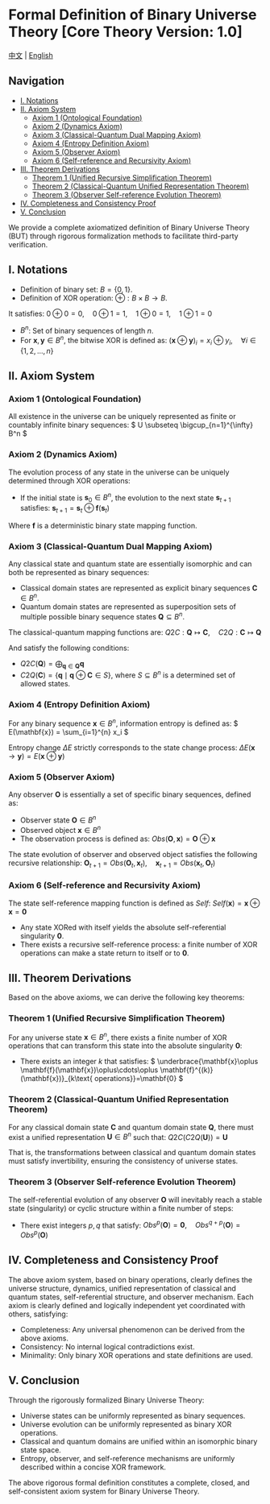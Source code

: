 # Formal Definition of Binary Universe Theory [Core Theory Version: 1.0]

[中文](formal_theory_binary_core.md) | [English](formal_theory_binary_core_en.md)

## Navigation

- [I. Notations](#i-notations)
- [II. Axiom System](#ii-axiom-system)
  - [Axiom 1 (Ontological Foundation)](#axiom-1-ontological-foundation)
  - [Axiom 2 (Dynamics Axiom)](#axiom-2-dynamics-axiom)
  - [Axiom 3 (Classical-Quantum Dual Mapping Axiom)](#axiom-3-classical-quantum-dual-mapping-axiom)
  - [Axiom 4 (Entropy Definition Axiom)](#axiom-4-entropy-definition-axiom)
  - [Axiom 5 (Observer Axiom)](#axiom-5-observer-axiom)
  - [Axiom 6 (Self-reference and Recursivity Axiom)](#axiom-6-self-reference-and-recursivity-axiom)
- [III. Theorem Derivations](#iii-theorem-derivations)
  - [Theorem 1 (Unified Recursive Simplification Theorem)](#theorem-1-unified-recursive-simplification-theorem)
  - [Theorem 2 (Classical-Quantum Unified Representation Theorem)](#theorem-2-classical-quantum-unified-representation-theorem)
  - [Theorem 3 (Observer Self-reference Evolution Theorem)](#theorem-3-observer-self-reference-evolution-theorem)
- [IV. Completeness and Consistency Proof](#iv-completeness-and-consistency-proof)
- [V. Conclusion](#v-conclusion)

We provide a complete axiomatized definition of Binary Universe Theory (BUT) through rigorous formalization methods to facilitate third-party verification.

## I. Notations

- Definition of binary set: $`B = \{0, 1\}`$.
- Definition of XOR operation: $`\oplus: B \times B \rightarrow B`$.

It satisfies:
$`
0 \oplus 0 = 0,\quad 0 \oplus 1 = 1,\quad 1 \oplus 0 = 1,\quad 1 \oplus 1 = 0
`$

- $`B^n`$: Set of binary sequences of length $`n`$.
- For $`\mathbf{x}, \mathbf{y} \in B^n`$, the bitwise XOR is defined as:
$`
(\mathbf{x}\oplus\mathbf{y})_i = x_i \oplus y_i,\quad \forall i \in \{1,2,...,n\}
`$

## II. Axiom System

### Axiom 1 (Ontological Foundation)

All existence in the universe can be uniquely represented as finite or countably infinite binary sequences:
$`
U \subseteq \bigcup_{n=1}^{\infty} B^n
`$

### Axiom 2 (Dynamics Axiom)

The evolution process of any state in the universe can be uniquely determined through XOR operations:
- If the initial state is $`\mathbf{s}_0 \in B^n`$, the evolution to the next state $`\mathbf{s}_{t+1}`$ satisfies:
$`
\mathbf{s}_{t+1} = \mathbf{s}_t \oplus \mathbf{f}(\mathbf{s}_t)
`$

Where $`\mathbf{f}`$ is a deterministic binary state mapping function.

### Axiom 3 (Classical-Quantum Dual Mapping Axiom)

Any classical state and quantum state are essentially isomorphic and can both be represented as binary sequences:
- Classical domain states are represented as explicit binary sequences $`\mathbf{C} \in B^n`$.
- Quantum domain states are represented as superposition sets of multiple possible binary sequence states $`\mathbf{Q} \subseteq B^n`$.

The classical-quantum mapping functions are:
$`
Q2C: \mathbf{Q} \mapsto \mathbf{C}, \quad C2Q: \mathbf{C} \mapsto \mathbf{Q}
`$

And satisfy the following conditions:
- $`Q2C(\mathbf{Q}) = \bigoplus_{\mathbf{q}\in \mathbf{Q}}\mathbf{q}`$
- $`C2Q(\mathbf{C})=\{\mathbf{q}\mid \mathbf{q}\oplus\mathbf{C}\in S\}`$, where $`S\subseteq B^n`$ is a determined set of allowed states.

### Axiom 4 (Entropy Definition Axiom)

For any binary sequence $`\mathbf{x}\in B^n`$, information entropy is defined as:
$`
E(\mathbf{x}) = \sum_{i=1}^{n} x_i
`$

Entropy change $`\Delta E`$ strictly corresponds to the state change process:
$`
\Delta E(\mathbf{x}\rightarrow \mathbf{y}) = E(\mathbf{x}\oplus\mathbf{y})
`$

### Axiom 5 (Observer Axiom)

Any observer $`\mathbf{O}`$ is essentially a set of specific binary sequences, defined as:
- Observer state $`\mathbf{O}\in B^n`$
- Observed object $`\mathbf{x}\in B^n`$
- The observation process is defined as:
$`
Obs(\mathbf{O}, \mathbf{x}) = \mathbf{O}\oplus\mathbf{x}
`$

The state evolution of observer and observed object satisfies the following recursive relationship:
$`
\mathbf{O}_{t+1} = Obs(\mathbf{O}_t,\mathbf{x}_t), \quad \mathbf{x}_{t+1} = Obs(\mathbf{x}_t,\mathbf{O}_t)
`$

### Axiom 6 (Self-reference and Recursivity Axiom)

The state self-reference mapping function is defined as $`Self`$:
$`
Self(\mathbf{x}) = \mathbf{x}\oplus\mathbf{x} = \mathbf{0}
`$

- Any state XORed with itself yields the absolute self-referential singularity $`\mathbf{0}`$.
- There exists a recursive self-reference process: a finite number of XOR operations can make a state return to itself or to $`\mathbf{0}`$.

## III. Theorem Derivations

Based on the above axioms, we can derive the following key theorems:

### Theorem 1 (Unified Recursive Simplification Theorem)

For any universe state $`\mathbf{x}\in B^n`$, there exists a finite number of XOR operations that can transform this state into the absolute singularity $`\mathbf{0}`$:
- There exists an integer $`k`$ that satisfies:
$`
\underbrace{\mathbf{x}\oplus \mathbf{f}(\mathbf{x})\oplus\cdots\oplus \mathbf{f}^{(k)}(\mathbf{x})}_{k\text{ operations}}=\mathbf{0}
`$

### Theorem 2 (Classical-Quantum Unified Representation Theorem)

For any classical domain state $`\mathbf{C}`$ and quantum domain state $`\mathbf{Q}`$, there must exist a unified representation $`\mathbf{U}\in B^n`$ such that:
$`
Q2C(C2Q(\mathbf{U})) = \mathbf{U}
`$

That is, the transformations between classical and quantum domain states must satisfy invertibility, ensuring the consistency of universe states.

### Theorem 3 (Observer Self-reference Evolution Theorem)

The self-referential evolution of any observer $`\mathbf{O}`$ will inevitably reach a stable state (singularity) or cyclic structure within a finite number of steps:
- There exist integers $`p,q`$ that satisfy:
$`
Obs^p(\mathbf{O})=\mathbf{0}, \quad Obs^{q+p}(\mathbf{O})=Obs^p(\mathbf{O})
`$

## IV. Completeness and Consistency Proof

The above axiom system, based on binary operations, clearly defines the universe structure, dynamics, unified representation of classical and quantum states, self-referential structure, and observer mechanism. Each axiom is clearly defined and logically independent yet coordinated with others, satisfying:

- Completeness: Any universal phenomenon can be derived from the above axioms.
- Consistency: No internal logical contradictions exist.
- Minimality: Only binary XOR operations and state definitions are used.

## V. Conclusion

Through the rigorously formalized Binary Universe Theory:

- Universe states can be uniformly represented as binary sequences.
- Universe evolution can be uniformly represented as binary XOR operations.
- Classical and quantum domains are unified within an isomorphic binary state space.
- Entropy, observer, and self-reference mechanisms are uniformly described within a concise XOR framework.

The above rigorous formal definition constitutes a complete, closed, and self-consistent axiom system for Binary Universe Theory. 